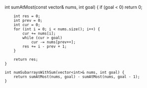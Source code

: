  int sumAtMost(const vector<int>& nums, int goal) {
        if (goal < 0) return 0;

        int res = 0;
        int prev = 0;
        int cur = 0;
        for (int i = 0; i < nums.size(); i++) {
            cur += nums[i];
            while (cur > goal)
                cur -= nums[prev++];
            res += i - prev + 1;
        }

        return res;
    }
    
    int numSubarraysWithSum(vector<int>& nums, int goal) {
        return sumAtMost(nums, goal) - sumAtMost(nums, goal - 1);
    }
